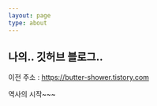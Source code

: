 ```yaml
---
layout: page
type: about
---
```


## 나의.. 깃허브 블로그..

이전 주소 : <https://butter-shower.tistory.com>

역사의 시작~~~